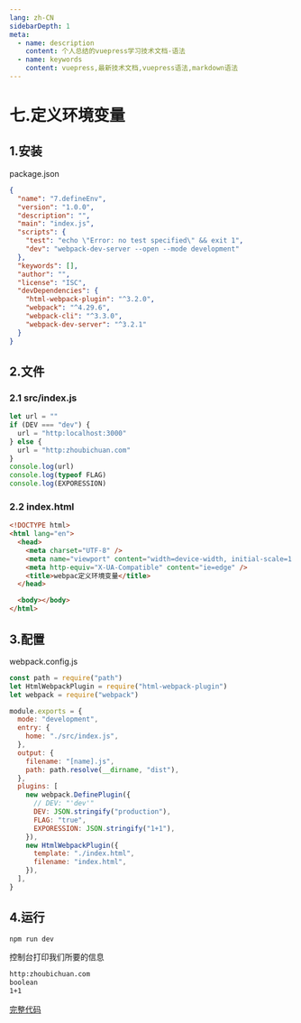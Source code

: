 ```yaml
---
lang: zh-CN
sidebarDepth: 1
meta:
  - name: description
    content: 个人总结的vuepress学习技术文档-语法
  - name: keywords
    content: vuepress,最新技术文档,vuepress语法,markdown语法
---
```


# 七.定义环境变量

## 1.安装

package.json

```json
{
  "name": "7.defineEnv",
  "version": "1.0.0",
  "description": "",
  "main": "index.js",
  "scripts": {
    "test": "echo \"Error: no test specified\" && exit 1",
    "dev": "webpack-dev-server --open --mode development"
  },
  "keywords": [],
  "author": "",
  "license": "ISC",
  "devDependencies": {
    "html-webpack-plugin": "^3.2.0",
    "webpack": "^4.29.6",
    "webpack-cli": "^3.3.0",
    "webpack-dev-server": "^3.2.1"
  }
}
```

## 2.文件

### 2.1 src/index.js

```js
let url = ""
if (DEV === "dev") {
  url = "http:localhost:3000"
} else {
  url = "http:zhoubichuan.com"
}
console.log(url)
console.log(typeof FLAG)
console.log(EXPORESSION)
```

### 2.2 index.html

```html
<!DOCTYPE html>
<html lang="en">
  <head>
    <meta charset="UTF-8" />
    <meta name="viewport" content="width=device-width, initial-scale=1.0" />
    <meta http-equiv="X-UA-Compatible" content="ie=edge" />
    <title>webpac定义环境变量</title>
  </head>

  <body></body>
</html>
```

## 3.配置

webpack.config.js

```js
const path = require("path")
let HtmlWebpackPlugin = require("html-webpack-plugin")
let webpack = require("webpack")

module.exports = {
  mode: "development",
  entry: {
    home: "./src/index.js",
  },
  output: {
    filename: "[name].js",
    path: path.resolve(__dirname, "dist"),
  },
  plugins: [
    new webpack.DefinePlugin({
      // DEV: "'dev'"
      DEV: JSON.stringify("production"),
      FLAG: "true",
      EXPORESSION: JSON.stringify("1+1"),
    }),
    new HtmlWebpackPlugin({
      template: "./index.html",
      filename: "index.html",
    }),
  ],
}
```

## 4.运行

```bash
npm run dev
```

控制台打印我们所要的信息

```bash
http:zhoubichuan.com
boolean
1+1
```

[完整代码](https://github.com/zhoubichuan/frontend-note/tree/master/3.dev/3.scaffolding/1.webpack/2.config/7.defineEnv)
